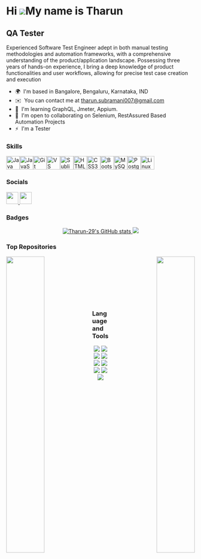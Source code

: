 Hi ![](https://user-images.githubusercontent.com/18350557/176309783-0785949b-9127-417c-8b55-ab5a4333674e.gif)My name is Tharun
==============================================================================================================================

QA Tester
---------

Experienced Software Test Engineer adept in both manual testing methodologies and automation frameworks, with a comprehensive understanding of the product/application landscape. Possessing three years of hands-on experience, I bring a deep knowledge of product functionalities and user workflows, allowing for precise test case creation and execution

* 🌍  I'm based in Bangalore, Bengaluru, Karnataka, IND
* ✉️  You can contact me at [tharun.subramani007@gmail.com](mailto:tharun.subramani007@gmail.com)
* 🧠  I'm learning GraphQL, Jmeter, Appium.
* 🤝  I'm open to collaborating on Selenium, RestAssured Based Automation Projects
* ⚡  I'm a Tester

### Skills

<p align="left">
<a href="https://www.oracle.com/java/" target="_blank" rel="noreferrer"><img src="https://raw.githubusercontent.com/danielcranney/readme-generator/main/public/icons/skills/java-colored.svg" width="36" height="36" alt="Java" /></a><a href="https://developer.mozilla.org/en-US/docs/Web/JavaScript" target="_blank" rel="noreferrer"><img src="https://raw.githubusercontent.com/danielcranney/readme-generator/main/public/icons/skills/javascript-colored.svg" width="36" height="36" alt="JavaScript" /></a><a href="https://git-scm.com/" target="_blank" rel="noreferrer"><img src="https://raw.githubusercontent.com/danielcranney/readme-generator/main/public/icons/skills/git-colored.svg" width="36" height="36" alt="Git" /></a><a href="https://code.visualstudio.com/" target="_blank" rel="noreferrer"><img src="https://raw.githubusercontent.com/danielcranney/readme-generator/main/public/icons/skills/visualstudiocode.svg" width="36" height="36" alt="VS Code" /></a><a href="https://www.sublimetext.com/index2" target="_blank" rel="noreferrer"><img src="https://raw.githubusercontent.com/danielcranney/readme-generator/main/public/icons/skills/sublimetext.svg" width="36" height="36" alt="Sublime Text" /></a><a href="https://developer.mozilla.org/en-US/docs/Glossary/HTML5" target="_blank" rel="noreferrer"><img src="https://raw.githubusercontent.com/danielcranney/readme-generator/main/public/icons/skills/html5-colored.svg" width="36" height="36" alt="HTML5" /></a><a href="https://www.w3.org/TR/CSS/#css" target="_blank" rel="noreferrer"><img src="https://raw.githubusercontent.com/danielcranney/readme-generator/main/public/icons/skills/css3-colored.svg" width="36" height="36" alt="CSS3" /></a><a href="https://getbootstrap.com/" target="_blank" rel="noreferrer"><img src="https://raw.githubusercontent.com/danielcranney/readme-generator/main/public/icons/skills/bootstrap-colored.svg" width="36" height="36" alt="Bootstrap" /></a><a href="https://www.mysql.com/" target="_blank" rel="noreferrer"><img src="https://raw.githubusercontent.com/danielcranney/readme-generator/main/public/icons/skills/mysql-colored.svg" width="36" height="36" alt="MySQL" /></a><a href="https://www.postgresql.org/" target="_blank" rel="noreferrer"><img src="https://raw.githubusercontent.com/danielcranney/readme-generator/main/public/icons/skills/postgresql-colored.svg" width="36" height="36" alt="PostgreSQL" /></a><a href="https://www.linux.org" target="_blank" rel="noreferrer"><img src="https://raw.githubusercontent.com/danielcranney/readme-generator/main/public/icons/skills/linux-colored.svg" width="36" height="36" alt="Linux" /></a>
</p>

### Socials

<p align="left"> 
  <a href="https://www.github.com/Tharun-29" target="_blank" rel="noreferrer"> 
    <picture> 
      <source media="(prefers-color-scheme: dark)" srcset="https://raw.githubusercontent.com/danielcranney/readme-generator/main/public/icons/socials/github-dark.svg" /> 
      <source media="(prefers-color-scheme: light)" srcset="https://raw.githubusercontent.com/danielcranney/readme-generator/main/public/icons/socials/github.svg" /> 
      <img src="https://raw.githubusercontent.com/danielcranney/readme-generator/main/public/icons/socials/github.svg" width="32" height="32" /> 
    </picture> 
  </a> 
  <a href="https://www.linkedin.com/in/tharunvs" target="_blank" rel="noreferrer"> 
    <picture> 
      <source media="(prefers-color-scheme: dark)" srcset="https://raw.githubusercontent.com/danielcranney/readme-generator/main/public/icons/socials/linkedin-dark.svg" /> 
      <source media="(prefers-color-scheme: light)" srcset="https://raw.githubusercontent.com/danielcranney/readme-generator/main/public/icons/socials/linkedin.svg" /> 
      <img src="https://raw.githubusercontent.com/danielcranney/readme-generator/main/public/icons/socials/linkedin.svg" width="32" height="32" /> 
    </picture> 
  </a>
</p>

### Badges

<div align="center">
  <a href="http://www.github.com/Tharun-29">
    <img src="https://github-readme-stats.vercel.app/api?username=Tharun-29&show_icons=true&hide=&count_private=true&title_color=0891b2&text_color=ffffff&icon_color=facc15&bg_color=171717&hide_border=true&show_icons=true" alt="Tharun-29's GitHub stats" />
  </a>
  <a href="http://www.github.com/Tharun-29">
    <img src="https://github-readme-streak-stats.herokuapp.com/?user=Tharun-29&stroke=ffffff&background=171717&ring=0891b2&fire=0891b2&currStreakNum=ffffff&currStreakLabel=0891b2&sideNums=ffffff&sideLabels=ffffff&dates=ffffff&hide_border=true" />
  </a>
</div>

### Top Repositories

<div width="100%" align="center">
  <a href="https://github.com/Tharun-29/ShopEaseAutomation" align="left">
    <img align="left" width="45%" src="https://github-readme-stats.vercel.app/api/pin/?username=Tharun-29&repo=ShopEaseAutomation&title_color=0891b2&text_color=ffffff&icon_color=facc15&bg_color=171717&hide_border=true&locale=en" />
  </a>
  <a href="https://github.com/Tharun-29/CICD_Automation_Setup" align="right">
    <img align="right" width="45%" src="https://github-readme-stats.vercel.app/api/pin/?username=Tharun-29&repo=CICD_Automation_Setup&title_color=0891b2&text_color=ffffff&icon_color=facc15&bg_color=171717&hide_border=true&locale=en" />
  </a>
</div>

<br/><br/><br/><br/><br/><br/><br/>

### Language and Tools

<div align="center">
  <img src="https://img.shields.io/badge/Java-ED8B00?style=for-the-badge&logo=java&logoColor=white" />
  <img src="https://img.shields.io/badge/Selenium-43B02A?style=for-the-badge&logo=selenium&logoColor=white" />
  <img src="https://img.shields.io/badge/TestNG-FFCB2B?style=for-the-badge&logo=testng&logoColor=white" />
  <img src="https://img.shields.io/badge/Cucumber-23D96C?style=for-the-badge&logo=cucumber&logoColor=white" />
  <img src="https://img.shields.io/badge/JUnit-25A162?style=for-the-badge&logo=junit5&logoColor=white" />
  <img src="https://img.shields.io/badge/RestAssured-3DDC84?style=for-the-badge&logo=rest-assured&logoColor=white" />
  <img src="https://img.shields.io/badge/Maven-C71A36?style=for-the-badge&logo=apache-maven&logoColor=white" />
  <img src="https://img.shields.io/badge/Jenkins-D24939?style=for-the-badge&logo=jenkins&logoColor=white" />
  <img src="https://img.shields.io/badge/JMeter-D22128?style=for-the-badge&logo=apache-jmeter&logoColor=white" />
</div>
